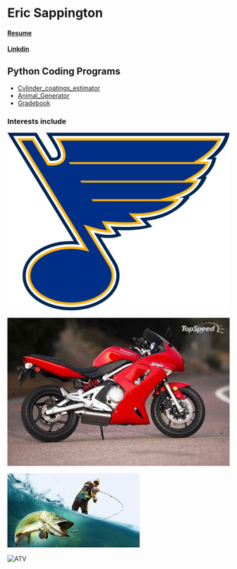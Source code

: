 # **Eric Sappington**
#### [Resume](https://github.com/esappington/Resume/blob/main/FullResume)
#### [Linkdin](https://www.linkedin.com/in/eric-sappington-0bb20628)

## Python Coding Programs
* [Cylinder_coatings_estimator](https://github.com/esappington/Resume/blob/b0026deee2efe7af8fcb77f58b842d866967e5d9/cylinder_coatings_estimator.py)
* [Animal_Generator](https://github.com/esappington/Resume/blob/b0026deee2efe7af8fcb77f58b842d866967e5d9/animalGenerator.py)
* [Gradebook](https://github.com/esappington/Resume/blob/df8060713436949982b614d7da2f96223b8008d0/gradebook.py)

### Interests include
![Blues for the win](https://github.com/esappington/Resume/blob/main/1200px-St._Louis_Blues_logo.svg.png)

![My Ninja 650R before the roadrash](https://github.com/esappington/Resume/blob/main/2007-kawasaki-ninja-650r-19_800x0w.jpg)

![fishing](https://github.com/esappington/Resume/blob/main/fishing%20(1).jfif)

![ATV](![image](https://user-images.githubusercontent.com/92964754/138426863-0cc9e86c-9972-4d8d-8fee-7fa694a32160.png))

